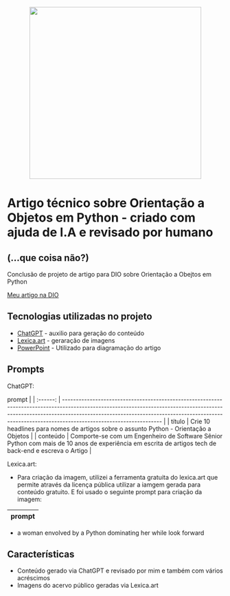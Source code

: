 <p align="center">
  <img 
    src="assets/prefantastical-creature.jpg"
    width="400"  
  />
</p>

# Artigo técnico sobre Orientação a Objetos em Python - criado com ajuda de I.A e revisado por humano
## (...que coisa não?)


Conclusão de projeto de artigo para DIO sobre Orientação a Obejtos em Python

<a href="https://web.dio.me/articles/desmistificando-a-orientacao-a-objetos-em-python-um-guia-pratico-para-iniciantes-e-alem?back=%2Farticles&page=1&order=oldest" title="Abrir o PDF aqui"> Meu artigo na DIO</a>

##  Tecnologias utilizadas no projeto

- [ChatGPT](https://chat.openai.com/) - auxilio para geração do conteúdo
- [Lexica.art](https://lexica.art/) - geraração de imagens
- [PowerPoint](https://www.microsoft.com/en/microsoft-365/powerpoint) - Utilizado para diagramação do artigo

## Prompts

ChatGPT:

prompt                                                                                                                                                                                                                                                                         |
| :------: | ------------------------------------------------------------------------------------------------------------------------------------------------------------------------------------------------------------------------------------------------------------------------------ |
|  título  | Crie 10 headlines para nomes de artigos sobre o assunto Python - Orientação a Objetos                                                                                                                                                                                                   |
| conteúdo | Comporte-se com um Engenheiro de Software Sênior Python com mais de 10 anos de experiência em escrita de artigos tech de back-end e escreva o Artigo |


Lexica.art:

- Para criação da imagem, utilizei a ferramenta gratuita do lexica.art que permite através da licença pública utilizar a iamgem gerada para conteúdo gratuito. E foi usado o seguinte prompt para criação da imagem:

prompt                                                                                                                                                                                                                                                                         |
| :------: |

- a woman envolved by a Python dominating her while look forward


##  Características

- Conteúdo gerado via ChatGPT e revisado por mim e também com vários acréscimos
- Imagens do acervo público geradas via Lexica.art


